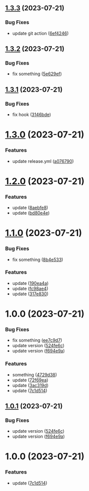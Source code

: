 ## [1.3.3](https://github.com/nguyenthanhan201/typescript-hooks/compare/v1.3.2...v1.3.3) (2023-07-21)

### Bug Fixes

- update git action ([6ef4246](https://github.com/nguyenthanhan201/typescript-hooks/commit/6ef424669d9dcf40ea0e29645b3a4849e31f6596))

## [1.3.2](https://github.com/nguyenthanhan201/typescript-hooks/compare/v1.3.1...v1.3.2) (2023-07-21)

### Bug Fixes

- fix something ([5e629ef](https://github.com/nguyenthanhan201/typescript-hooks/commit/5e629ef5db4d40cca0c04cf0e5dc6137053c0c7b))

## [1.3.1](https://github.com/nguyenthanhan201/typescript-hooks/compare/v1.3.0...v1.3.1) (2023-07-21)

### Bug Fixes

- fix hook ([3146bde](https://github.com/nguyenthanhan201/typescript-hooks/commit/3146bdeb94a15b52a24fe1460355c4dccdcef4dc))

# [1.3.0](https://github.com/nguyenthanhan201/typescript-hooks/compare/v1.2.0...v1.3.0) (2023-07-21)

### Features

- update release.yml ([a076790](https://github.com/nguyenthanhan201/typescript-hooks/commit/a076790dbb8a101f4c6f4c90631c23915f57348e))

# [1.2.0](https://github.com/nguyenthanhan201/typescript-hooks/compare/v1.1.0...v1.2.0) (2023-07-21)

### Features

- update ([8aebfe8](https://github.com/nguyenthanhan201/typescript-hooks/commit/8aebfe8097be6f56324119c63fedc5ca9bb490ed))
- update ([bd80e4e](https://github.com/nguyenthanhan201/typescript-hooks/commit/bd80e4ec7735aacc127f45d4ec9ce7fb3588437a))

# [1.1.0](https://github.com/nguyenthanhan201/typescript-hooks/compare/v1.0.0...v1.1.0) (2023-07-21)

### Bug Fixes

- fix something ([8b4e533](https://github.com/nguyenthanhan201/typescript-hooks/commit/8b4e533f51687e77de682d048fb9f562d57e5a1d))

### Features

- update ([190ea4a](https://github.com/nguyenthanhan201/typescript-hooks/commit/190ea4a52dd19a7d39a595c2e1a026880dd4105f))
- update ([fc98ae4](https://github.com/nguyenthanhan201/typescript-hooks/commit/fc98ae4a75770e2bf3d4d167f885cad24b05172d))
- update ([317e830](https://github.com/nguyenthanhan201/typescript-hooks/commit/317e830efa5d20431fccc622ea9c0bf2b74d589c))

# 1.0.0 (2023-07-21)

### Bug Fixes

- fix something ([ee7c9d7](https://github.com/nguyenthanhan201/typescript-hooks/commit/ee7c9d7a55e7124230a1e7aeff00e64e432f03ae))
- update version ([524fe6c](https://github.com/nguyenthanhan201/typescript-hooks/commit/524fe6c266b287ca953def080b6c89b3ff2f1349))
- update version ([f694e9a](https://github.com/nguyenthanhan201/typescript-hooks/commit/f694e9a0d4aed911fb5d1445080d8b12e9223d87))

### Features

- something ([4729d38](https://github.com/nguyenthanhan201/typescript-hooks/commit/4729d381e22be2e1b81a2090e8b66b9624626e5d))
- update ([72f69ea](https://github.com/nguyenthanhan201/typescript-hooks/commit/72f69ea4e703422e30c402df4de01cc4be28c77a))
- update ([3ac319d](https://github.com/nguyenthanhan201/typescript-hooks/commit/3ac319dc900929ff5affbfe5c4b54d570f2850b0))
- update ([7c1d514](https://github.com/nguyenthanhan201/typescript-hooks/commit/7c1d514b8fa5039928f91802fa76e5c570994fdb))

## [1.0.1](https://github.com/nguyenthanhan201/typescript-hooks/compare/v1.0.0...v1.0.1) (2023-07-21)

### Bug Fixes

- update version ([524fe6c](https://github.com/nguyenthanhan201/typescript-hooks/commit/524fe6c266b287ca953def080b6c89b3ff2f1349))
- update version ([f694e9a](https://github.com/nguyenthanhan201/typescript-hooks/commit/f694e9a0d4aed911fb5d1445080d8b12e9223d87))

# 1.0.0 (2023-07-21)

### Features

- update ([7c1d514](https://github.com/nguyenthanhan201/typescript-hooks/commit/7c1d514b8fa5039928f91802fa76e5c570994fdb))
